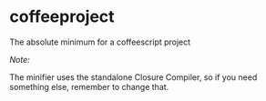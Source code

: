 coffeeproject
=============

The absolute minimum for a coffeescript project

*Note:*

The minifier uses the standalone Closure Compiler, so if you need something else, remember to change that.
